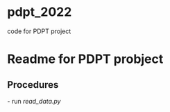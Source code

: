 # pdpt_2022
code for PDPT project 


<h1>Readme for PDPT probject</h1>

<h2>Procedures</h2>
- run <i>read_data.py</i>